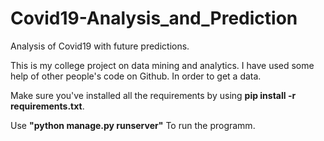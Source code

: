 # Covid19-Analysis_and_Prediction
 Analysis of Covid19 with future predictions.

This is my college project on data mining and analytics.
I have used some help of other people's code on Github. In order to get a data.

Make sure you've installed all the requirements by using **pip install -r requirements.txt**.


Use **"python manage.py runserver"** To run the programm.
